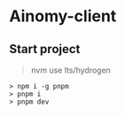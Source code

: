 # Ainomy-client

## Start project
> nvm use lts/hydrogen
```
> npm i -g pnpm
> pnpm i
> pnpm dev
```